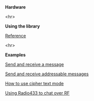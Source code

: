 **Hardware**


&lt;hr&gt;


**Using the library**

<a href='https://code.google.com/p/radio433-library/wiki/Reference'>Reference</a>



&lt;hr&gt;


**Examples**

<a href='https://code.google.com/p/radio433-library/wiki/Example1'>Send and receive a message</a>

<a href='https://code.google.com/p/radio433-library/wiki/Example2'>Send and receive addressable messages</a>

<a href='https://code.google.com/p/radio433-library/wiki/Example3'>How to use cipher text mode</a>

<a href='https://code.google.com/p/radio433-library/wiki/Example4'>Using Radio433 to chat over RF</a>